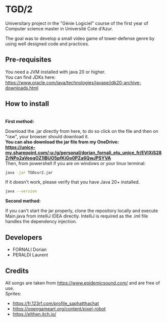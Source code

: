 # TGD/2

Universitary project in the "Génie Logiciel" course of the first year of Computer science master in Université Cote d'Azur.

The goal was to develop a small video game of tower-defense genre by using well designed code and practices.

## Pre-requisites

You need a JVM installed with java 20 or higher. <br>
You can find JDKs here: https://www.oracle.com/java/technologies/javase/jdk20-archive-downloads.html

## How to install

<br>
<b>First method:</b>

Download the .jar directly from here, to do so click on the file and then on "raw", your browser should download it.
<br><b>You can also download the jar file from my OneDrive: <br> https://unice-my.sharepoint.com/:u:/g/personal/dorian_fornali_etu_unice_fr/EVlXiS28ZrNPo2aVeoqOZ1IBUO5pfKiGo0PZa6QwJPSYVA </b>
<br>Then, from powershell if you are on windows or your linux terminal:

```bash
java -jar TGDsur2.jar
```

If it doesn't work, please verify that you have Java 20+ installed. 

```bash
java --version
```
<b>Second method:</b>

If you can't start the jar properly, clone the repository locally and execute Main.java from intelliJ IDEA directly. IntelliJ is required as the .iml file handles the dependency injection.

## Developers

- FORNALI Dorian <br>
- PERALDI Laurent

## Credits
All songs are taken from https://www.epidemicsound.com/ and are free of use.<br>
Sprites:
<br>
  - https://fr.123rf.com/profile_saphatthachat <br>
  - https://opengameart.org/content/pixel-robot <br>
  - https://elthen.itch.io/
